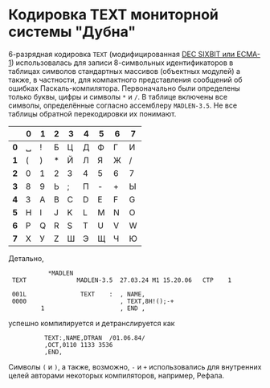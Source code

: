 # Кодировка TEXT мониторной системы "Дубна"

6-разрядная кодировка `TEXT` (модифицированная [DEC SIXBIT или ECMA-1](https://en.wikipedia.org/wiki/Six-bit_character_code#Examples_of_BCD_six-bit_codes)) использовалась для записи 8-символьных идентификаторов в таблицах символов стандартных массивов (объектных модулей)
а также, в частности, для компактного представления сообщений об ошибках Паскаль-компилятора. Первоначально были определены только буквы, цифры
и символы `*` и `/`. В таблице включены все символы, определённые согласно ассемблеру `MADLEN-3.5`. Не все таблицы обратной перекодировки их понимают.

|     | 0 | 1 | 2 | 3 | 4 | 5 | 6 | 7
|-----|---|---|---|---|---|---|---|---
|**0**| ␣ | ! | Б | Ц | Д | Ф | Г | И
|**1**| ( | ) | * | Й | Л | Я | Ж | /
|**2**| 0 | 1 | 2 | 3 | 4 | 5 | 6 | 7
|**3**| 8 | 9 | Ь | ; | П | - | + | Ы
|**4**| З | A | B | C | D | E | F | G
|**5**| H | I | J | K | L | M | N | O
|**6**| P | Q | R | S | T | U | V | W
|**7**| X | У | Z | Ш | Э | Щ | Ч | Ю

Детально,
```
           *МАDLЕN
 ТЕХТ              МАDLЕN-3.5  27.03.24 М1 15.20.06   СТР    1

 001L               ТЕХТ    :  , NАМЕ,
 0000                          , ТЕХТ,8Н!();-+
         1                     , ЕND ,
```
успешно компилируется и детранслируется как
```
          ТЕХТ:,NАМЕ,DТRАN  /01.06.84/
          ,ОСТ,0110 1133 3536
          ,ЕND,
```
Символы `(` и `)`, а также, возможно, `-` и `+` использовались для внутренних целей авторами некоторых компиляторов, например, Рефала.
